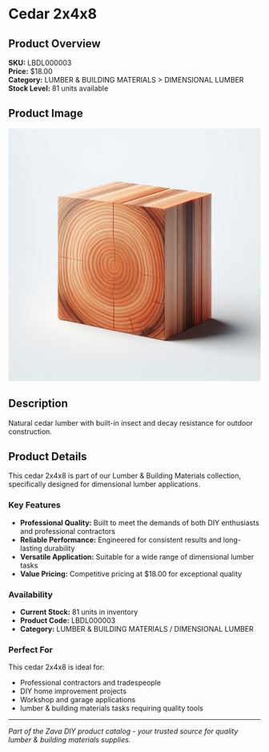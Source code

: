 # Cedar 2x4x8

## Product Overview

**SKU:** LBDL000003  
**Price:** $18.00  
**Category:** LUMBER & BUILDING MATERIALS > DIMENSIONAL LUMBER  
**Stock Level:** 81 units available  

## Product Image

![Cedar 2x4x8](https://raw.githubusercontent.com/microsoft/ai-tour-26-zava-diy-dataset-plus-mcp/refs/heads/main/images/lumber_%26_building_materials_dimensional_lumber_cedar_2x4x8_20250620_202000.png)

## Description

Natural cedar lumber with built-in insect and decay resistance for outdoor construction.

## Product Details

This cedar 2x4x8 is part of our Lumber & Building Materials collection, specifically designed for dimensional lumber applications. 

### Key Features

- **Professional Quality:** Built to meet the demands of both DIY enthusiasts and professional contractors
- **Reliable Performance:** Engineered for consistent results and long-lasting durability
- **Versatile Application:** Suitable for a wide range of dimensional lumber tasks
- **Value Pricing:** Competitive pricing at $18.00 for exceptional quality

### Availability

- **Current Stock:** 81 units in inventory
- **Product Code:** LBDL000003
- **Category:** LUMBER & BUILDING MATERIALS / DIMENSIONAL LUMBER

### Perfect For

This cedar 2x4x8 is ideal for:
- Professional contractors and tradespeople
- DIY home improvement projects  
- Workshop and garage applications
- lumber & building materials tasks requiring quality tools

---

*Part of the Zava DIY product catalog - your trusted source for quality lumber & building materials supplies.*
